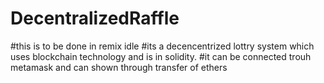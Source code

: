 # DecentralizedRaffle
#this is to be done in remix idle 
#its a decencentrized lottry system which uses blockchain technology and is in solidity.
#it can be connected trouh metamask and can shown through transfer of ethers
